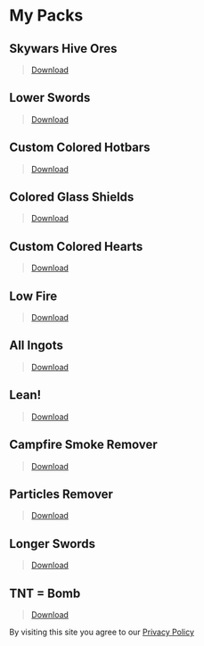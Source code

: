# My Packs

## Skywars Hive Ores
>[Download](./skywarshiveores.html)

## Lower Swords
>[Download](./lowerswords.html)

## Custom Colored Hotbars
>[Download](./customcoloredhotbars.html)



## Colored Glass Shields
>[Download](./coloredglassshields.html)

## Custom Colored Hearts
>[Download](./customcoloredhearts.html)

## Low Fire
>[Download](./lowfire.html)



## All Ingots
>[Download](./allingots.html)

## Lean!
>[Download](./lean.html)

## Campfire Smoke Remover
>[Download](./campfiresmokeremover.html)



## Particles Remover
>[Download](./particlesremover.html)

## Longer Swords
>[Download](./longerswords.html)

## TNT = Bomb
>[Download](./tntbomb.html)



<head> 
<ins style="width: 300px;height:250px" data-width="300" data-height="250" class="r7f80df2900" data-domain="//qoaaa.com" data-affquery="/9f6c330659/7f80df2900/?placementName=default"><script src="//qoaaa.com/js/responsive.js" async></script></ins>
</head>



By visiting this site you agree to our [Privacy Policy](./privacypolicy.html)
